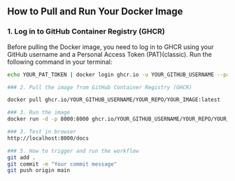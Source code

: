 ## How to Pull and Run Your Docker Image

### 1. Log in to GitHub Container Registry (GHCR)

Before pulling the Docker image, you need to log in to GHCR using your GitHub username and a Personal Access Token (PAT)(classic). Run the following command in your terminal:

```bash
echo YOUR_PAT_TOKEN | docker login ghcr.io -u YOUR_GITHUB_USERNAME --password-stdin

### 2. Pull the image from GitHub Container Registry (GHCR)

docker pull ghcr.io/YOUR_GITHUB_USERNAME/YOUR_REPO/YOUR_IMAGE:latest

### 3. Run the image
docker run -d -p 8000:8000 ghcr.io/YOUR_GITHUB_USERNAME/YOUR_REPO/YOUR_IMAGE:latest

### 3. Test in browser
http://localhost:8000/docs

### 5. How to trigger and run the workflow
git add .
git commit -m "Your commit message"
git push origin main
